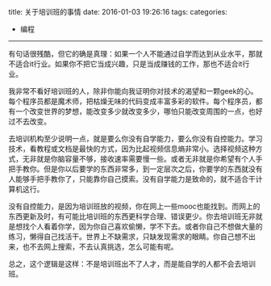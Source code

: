 title: 关于培训班的事情
date: 2016-01-03 19:26:16
tags:
categories:
  - 编程
---

有句话很残酷，但它的确是真理：如果一个人不能通过自学而达到从业水平，那就不适合it行业。如果你不把它当成兴趣，只是当成赚钱的工作，那也不适合it行业。<!--more-->

我非常不看好培训班的人，除非你能向我证明你对技术的渴望和一颗geek的心。每个程序员都是魔术师，把枯燥无味的代码变成丰富多彩的软件。每个程序员，都有一个改变世界的梦想，能改变多少就改变多少，哪怕只能改变周围的一点，也好过不去改变。

去培训机构至少说明一点，就是要么你没有自学能力，要么你没有自控能力。学习技术，看教程或文档是最快的方式，因为比起视频信息熵非常小。选择视频这种方式，无非就是你脑容量不够，接收速率需要慢一些。或者无非就是你希望有个人手把手教你。但是你以后要学的东西非常多，到一定层次之后，你要学的东西就没有人能够手把手教你了，只能靠你自己摸索。没有自学能力是致命的，就不适合干计算机这行。

没有自控能力，是因为培训班放的视频，你在网上一些mooc也能找到。而网上的东西更新及时，有可能比培训班的东西更科学合理、错误更少。你去培训班无非就是想找个人看着你学，因为你自己喜欢偷懒，学不下去。或者你自己不想做大量的练习，懒得自己找活干。世界上不缺需求，只缺发现需求的眼睛。你自己想不出来，也不去网上搜索，不去认真挑选，怎么可能有呢。

总之，这个逻辑是这样：不是培训班出不了人才，而是能自学的人都不会去培训班。